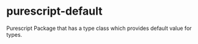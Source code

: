# purescript-default
 Purescript Package that has a type class which provides default value for types.
